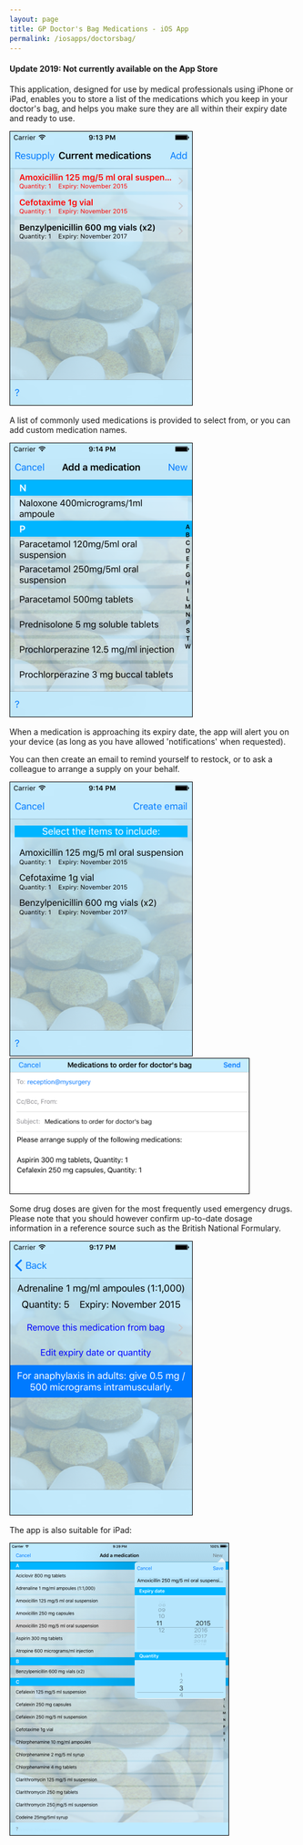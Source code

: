 ```yaml
---
layout: page
title: GP Doctor's Bag Medications - iOS App
permalink: /iosapps/doctorsbag/
---
```

<h4>Update 2019: Not currently available on the App Store</h4>

This application, designed for use by medical professionals using iPhone or iPad, enables you to store a list of the medications which you keep in your doctor's bag, and helps you make sure they are all within their expiry date and ready to use.

<img src="/assets/bagapp1.png" alt="" width="320" height="480" class="alignnone size-full wp-image-160" style="border:1px solid black"/>

A list of commonly used medications is provided to select from, or you can add custom medication names.

<img src="/assets/bagapp2.png" alt="" width="320" height="480" class="alignnone size-full wp-image-161" style="border:1px solid black"/>

When a medication is approaching its expiry date, the app will alert you on your device (as long as you have allowed 'notifications' when requested).

You can then create an email to remind yourself to restock, or to ask a colleague to arrange a supply on your behalf.

<img src="/assets/bagapp3.png" alt="" width="320" height="480" class="alignnone size-full wp-image-162" style="border:1px solid black"/>

<img src="/assets/bagapp4.png" alt="" width="420" height="237" class="alignnone size-large wp-image-166" style="border:1px solid black"/>

Some drug doses are given for the most frequently used emergency drugs. Please note that you should however confirm up-to-date dosage information in a reference source such as the British National Formulary.

<img src="/assets/bagapp5.png" alt="" width="320" height="480" class="alignnone size-full wp-image-163" style="border:1px solid black"/>

The app is also suitable for iPad:

<img src="/assets/bagapp6.png" alt="" width="384" height="512" class="alignnone size-full wp-image-164" style="border:1px solid black"/>
